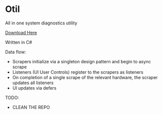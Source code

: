 # Otil
All in one system diagnostics utility

[Download Here](http://otil.sourceforge.net/)

Written in C#

Data flow:
* Scrapers initialize via a singleton design pattern and begin to async scrape
* Listeners (UI User Controls) register to the scrapers as listeners
* On completion of a single scrape of the relevant hardware, the scraper updates all listeners
* UI updates via defers

TODO:
* CLEAN THE REPO
